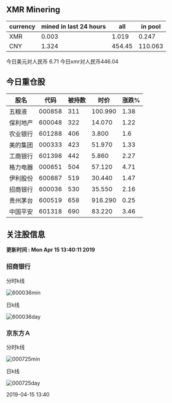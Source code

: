 ## XMR Minering

|currency|mined in last 24 hours|all|in pool|
|---|---|---|---|
|XMR|0.003|1.019|0.247|
|CNY|1.324|454.45|110.063|

今日美元对人民币 6.71	今日xmr对人民币446.04


## 今日重仓股 

|股名|代码|被持数|时价|涨跌%|
|---|---|---|---|---|
|五粮液|000858|311|100.990|1.38|
|保利地产|600048|322|14.070|1.22|
|农业银行|601288|406|3.800|1.6|
|美的集团|000333|423|51.970|1.33|
|工商银行|601398|442|5.860|2.27|
|格力电器|000651|504|57.120|4.71|
|伊利股份|600887|519|30.440|1.47|
|招商银行|600036|530|35.550|2.16|
|贵州茅台|600519|658|916.290|0.25|
|中国平安|601318|690|83.220|3.46|

## 关注股信息
**更新时间 : Mon Apr 15 13:40:11 2019**
### 招商银行 
分时k线

![600036min](http://image.sinajs.cn/newchart/min/n/sh600036.gif)

日k线

![600036day](http://image.sinajs.cn/newchart/daily/n/sh600036.gif)

### 京东方Ａ 
分时k线

![000725min](http://image.sinajs.cn/newchart/min/n/sz000725.gif)

日k线

![000725day](http://image.sinajs.cn/newchart/daily/n/sz000725.gif)

2019-04-15 13:40